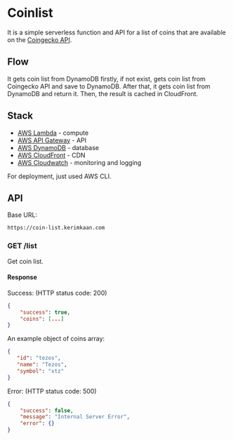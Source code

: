 # Coinlist

It is a simple serverless function and API for a list of coins that are available on the [Coingecko API](https://api.coingecko.com/api/v3/coins/list).

## Flow

It gets coin list from DynamoDB firstly, if not exist, gets coin list from Coingecko API and save to DynamoDB.
After that, it gets coin list from DynamoDB and return it. Then, the result is cached in CloudFront.

## Stack

- [AWS Lambda](https://aws.amazon.com/lambda/) - compute
- [AWS API Gateway](https://aws.amazon.com/api-gateway/) - API
- [AWS DynamoDB](https://aws.amazon.com/dynamodb/) - database
- [AWS CloudFront](https://aws.amazon.com/cloudfront/) - CDN
- [AWS Cloudwatch](https://aws.amazon.com/cloudwatch/) - monitoring and logging

For deployment, just used AWS CLI.

## API

Base URL:

```bash
https://coin-list.kerimkaan.com
```

### GET /list

Get coin list.

#### Response

Success: (HTTP status code: 200)

```json
{
    "success": true,
    "coins": [...]
}
```

An example object of coins array:

```json
{
   "id": "tezos",
   "name": "Tezos",
   "symbol": "xtz"
}
```

Error: (HTTP status code: 500)

```json
{
    "success": false,
    "message": "Internal Server Error",
    "error": {}
}
```
